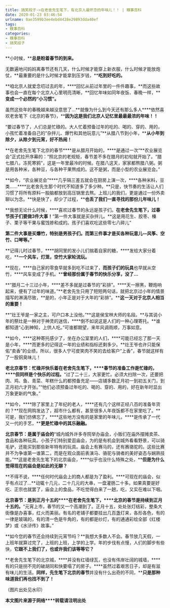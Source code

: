 ```yaml
---
title: 搞笑段子->在老舍先生笔下，有北京人最怀念的年味儿！！ | 糗事百科
date: 2020-01-23 03:46:54
urlname: 0ae3599b3ee4ebd4428e29893dda40ef
tags: 
- 糗事百科
categories:
- 糗事百科
- 搞笑段子
---
```

**小时候，****总是盼着春节的到来。**

无数遍地问妈妈离春节还有几天，什么时候才能穿上新衣服，什么时候才能放炮仗，**最重要的是什么时候才能拿到压岁钱，****吃到好吃的。**

**咱北京人就爱念叨过去的年，****回忆从前过年里的一件件趣事，**而这些故事也会一直在每个北京人心里明亮清晰，**回忆年味如同年夜饭、春晚一样，****变成一个必然的“小习惯”。**

虽然这些年的春晚越来越没意思了...**就像为什么到今天还有那么多人****依然喜欢老舍笔下《北京的春节》，****因为这是我们北京人记忆里最最最浓的年味！！**

“要过春节了，人们总是忙碌的。大人忙着预备过年的吃的、喝的、穿的、用的，小孩忙着准备自己的“杂拌儿、爆竹和其他玩意儿”**从腊八节到小年，****从小年到除夕，从除夕到元宵，好不热闹！**

**在老舍先生笔下北京的春节****是从腊月开始的，****是通过一次“**农业展览会”正式拉开序幕的：“照北京的老规矩，春节差不多在腊月的初旬就开始了。“腊七腊八，冻死寒鸦”，这是一年里最冷的时候。在腊八这天，家家都熬腊八粥。粥是用各种米，各种豆，与各种干果熬成的。这不是粥，而是小型的农业展览会。”

**如今，“农业展览会”****几乎隔三差五就会在厨房上演一次，****各种米料，豆类......****比老舍先生那个时代不知道多了多少种。**只是，快节奏的生活让人们习惯了将所有原料一股脑都放到高压锅里去熬。上班儿的我们，更是通过一份外卖聊以为念。**快是快了，却少了过程，****也丢了我们一直寻找的那份儿年味儿！**

**我想无论什么时候，****喜欢过春节的永远是孩子们。****在老舍先生笔下，过春节孩子们要做3件大事！****“第一件大事就是买杂拌儿。**这是用花生、胶枣、榛子、栗子等干果与蜜饯掺和成的。孩子们喜欢吃这些零七八碎儿”

**第二件大事是买爆竹，**特别是男孩子们。**而第三件事才是买各种玩意儿****—风筝、空竹、口琴等。”**

**记得儿时过春节，****胡同里的发小儿们揣着自家的糖，****发给大家分着吃，****一个风车，灯笼，空竹大家轮流玩。**

**现在，****自己家的零食早就多到吃不过来了，****而孩子们的玩具****也早就从空竹，****风车变成了手机。****曾经那份属于春节的快乐分享，没了...**

**“腊月二十三过小年，****差不多就是过春节的“彩排”。****天一擦黑，鞭炮响起来，便有了过年的味道。”**老舍先生只用了短短两句话，就把北京过小年的情景描写的淋漓尽致，**是的，小年正是对于大年的“彩排”。****这一天对于北京人相当的重要！**

**“灶王爷是一家之主，可户口本上没他。”**这是侯宝林大师的名段。**与其说小年的祭灶是一种对于神灵的迷信，****倒不如说这是人们的一种心理寄托。**谁都知道“心到神知，上供人吃。”可谁都期望，来年风调雨顺，万事如意。

**如今，****这种寄托感少了，坐在办公室里的人们，****可能已经忘了那一天是小年，****而更多的记得这一年的业绩和指标还剩多少。**灶王爷也许只能保佑“卖香”的业绩，所以，很多人宁可皮笑肉不笑的去给客户“上香”，春节就这样有了一股铜臭味儿！

**老北京春节：忙碌并快乐****着****在老舍先生笔下，****春节的准备工作是忙碌的，****但同样是个快乐的过程。**“过了二十三，大家更忙。必须大扫除一次，还要把肉、鸡、鱼、青菜、年糕什么的都预备充足——店铺多数正月初一到初五关门，到正月初六才开张。”“他们必须预备过年吃的、喝的、穿的、用的，好在新年时显出万象更新的气象。”

**如今，****除了家里上了年纪的老人，****还有几个这样正经八百的准备年货的？**现在网购发达了，超市什么都有，甚至很多人年夜饭都不在家里吃了。**可是，我们仿佛忘了，****这些地方没有的是家里的年味儿，****是传承了一代又一代的手艺，****更是忙碌中的其乐融融。**

**北京春节：是属于庙会的**“城内城外许多寺院举办庙会，小贩们在庙外摆摊卖茶、食品和各种玩具。小孩子们特别爱逛庙会，为的是有机会到城外看看野景，可以骑毛驴，还能买到那些新年特有的玩具。庙会上有赛马的，还有赛骆驼的。这些比赛并不为争谁第一谁第二，而是在观众面前表演马、骆驼与骑者的美好姿态与娴熟技能。”**这是老舍先生笔下的北京庙会，****似乎也没什么特殊之处，****但是为什么觉得现在的庙会是如此的无聊？**

**不得不说，****任何时代庙会上的商人都是为了盈利。****可现在的庙会，似乎有点过了...**动辄十几元，二十几元的大串，一盘灌肠二十多。如果真要是好吃、正宗也就罢了，庙会上的食品，不吃觉得白来了一趟，吃，又实在难以下咽。

**北京春节：是到正月十五的****在老舍先生笔下，****北京的春节是持续到正月十五的。**“元宵上市，春节的又一个高潮到了。正月十五，处处张灯结彩，整条大街像是办喜事，红火而美丽。有名的老铺子都要挂出几百盏灯来，各形各色，有的一律是玻璃的，有的清一色是牛角的，有的都是纱灯，有的通通彩绘全部《红楼梦》或《水浒传》故事。”

**如今您的春节还会持续到元宵节吗？**我想大多数人不会。春节放几天假，一上班年就算过完了，上班的上班，上学的上学。年的步伐有点慢，人们的脚步有些快，**它跟不上我们了，也或许我们该等等它？**

**老舍先生笔下的北京城，****并没有红墙绿瓦，也没有伟岸壮阔的城墙，****有的只是拐不完的破胡同和快要塌了的房子。****虽然过着艰苦日子，却是有滋有味儿的生活。****同样，先生笔下北京的春节****并没有什么出奇的不同，****只是那种味道我们再也找不到了！**

（图片出处见水印）

**本文图片来源于网络****转载请注明出处**


